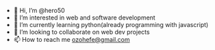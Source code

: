 - 👋 Hi, I’m @hero50
- 👀 I’m interested in web and software development
- 🌱 I’m currently learning  python(already programming with javascript)
- 💞️ I’m looking to collaborate on web dev projects
- 📫 How to reach me ozohefe@gmail.com

<!---
hero50/hero50 is a ✨ special ✨ repository because its `README.md` (this file) appears on your GitHub profile.
You can click the Preview link to take a look at your changes.
--->
